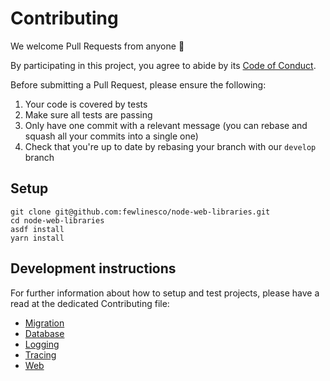 # Contributing

We welcome Pull Requests from anyone 👐

By participating in this project, you agree to abide by its [Code of Conduct](CODE_OF_CONDUCT.md).

Before submitting a Pull Request, please ensure the following:

1. Your code is covered by tests
2. Make sure all tests are passing
3. Only have one commit with a relevant message (you can rebase and squash all your commits into a single one)
4. Check that you're up to date by rebasing your branch with our `develop` branch

## Setup

```
git clone git@github.com:fewlinesco/node-web-libraries.git
cd node-web-libraries
asdf install
yarn install
```

## Development instructions

For further information about how to setup and test projects, please have a read at the dedicated Contributing file:
- [Migration](./migration/CONTRIBUTING.md)
- [Database](./packages/database/CONTRIBUTING.md)
- [Logging](./packages/logging/CONTRIBUTING.md)
- [Tracing](./packages/tracing/CONTRIBUTING.md)
- [Web](./packages/web/CONTRIBUTING.md)
